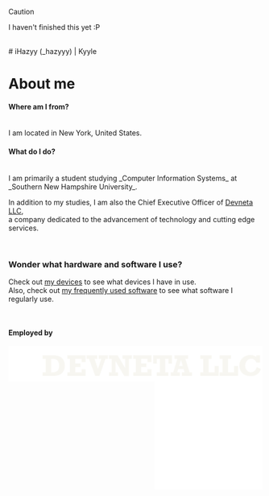 > [!CAUTION]
> I haven't finished this yet :P

<br>
# iHazyy (_hazyyy) | Kyyle

# About me

#### **Where am I from?** 
<br />
I am located in New York, United States.

<br>

#### **What do I do?**
<br />
I am primarily a student studying _Computer Information Systems_ at _Southern New Hampshire University_. <br />

In addition to my studies, I am also the Chief Executive Officer of [Devneta LLC](https://github.com/DevnetaLLC), <br />
a company dedicated to the advancement of technology and cutting edge services. <br />

<br>

### Wonder what hardware and software I use?
Check out [my devices]() to see what devices I have in use. <br>
Also, check out [my frequently used software]() to see what software I regularly use. <br>

<br>

#### Employed by
<img align="left" src="assets/whitebanner.png">
<img align="right" width="214" height="214" src="/assets/white_icon.png">